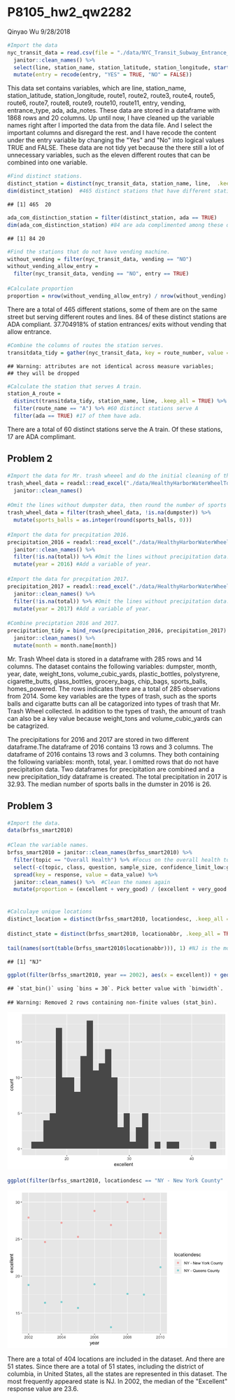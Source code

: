 P8105\_hw2\_qw2282
================
Qinyao Wu
9/28/2018

``` r
#Import the data
nyc_transit_data = read.csv(file = "./data/NYC_Transit_Subway_Entrance_And_Exit_Data.csv") %>%
  janitor::clean_names() %>% 
  select(line, station_name, station_latitude, station_longitude, starts_with("route"), entry, vending, entrance_type, starts_with("ada")) %>% 
  mutate(entry = recode(entry, "YES" = TRUE, "NO" = FALSE))
```

This data set contains variables, which are line, station\_name, station\_latitude, station\_longitude, route1, route2, route3, route4, route5, route6, route7, route8, route9, route10, route11, entry, vending, entrance\_type, ada, ada\_notes. These data are stored in a dataframe with 1868 rows and 20 columns. Up until now, I have cleaned up the variable names right after I imported the data from the data file. And I select the important columns and disregard the rest. and I have recode the content under the entry variable by changing the "Yes" and "No" into logical values TRUE and FALSE. These data are not tidy yet because the there still a lot of unnecessary variables, such as the eleven different routes that can be combined into one variable.

``` r
#Find distinct stations. 
distinct_station = distinct(nyc_transit_data, station_name, line,  .keep_all = TRUE)
dim(distinct_station)  #465 distinct stations that have different station name, route and lines.
```

    ## [1] 465  20

``` r
ada_com_distinction_station = filter(distinct_station, ada == TRUE)
dim(ada_com_distinction_station) #84 are ada complimented among these different stations. 
```

    ## [1] 84 20

``` r
#Find the stations that do not have vending machine.
without_vending = filter(nyc_transit_data, vending == "NO")
without_vending_allow_entry = 
  filter(nyc_transit_data, vending == "NO", entry == TRUE)

#Calculate proportion
proportion = nrow(without_vending_allow_entry) / nrow(without_vending) #37.7%
```

There are a total of 465 different stations, some of them are on the same street but serving different routes and lines. 84 of these distinct stations are ADA compliant. 37.704918% of station entrances/ exits without vending that allow entrance.

``` r
#Combine the columns of routes the station serves.
transitdata_tidy = gather(nyc_transit_data, key = route_number, value = route_name, route1:route11)
```

    ## Warning: attributes are not identical across measure variables;
    ## they will be dropped

``` r
#Calculate the station that serves A train. 
station_A_route = 
  distinct(transitdata_tidy, station_name, line, .keep_all = TRUE) %>% 
  filter(route_name == "A") %>% #60 distinct stations serve A
  filter(ada == TRUE) #17 of them have ada.
```

There are a total of 60 distinct stations serve the A train. Of these stations, 17 are ADA complimant.

Problem 2
---------

``` r
#Import the data for Mr. trash wheeel and do the initial cleaning of the names. 
trash_wheel_data = readxl::read_excel("./data/HealthyHarborWaterWheelTotals2018-7-28.xlsx", sheet = 1, range = "A2:N338") %>% 
  janitor::clean_names() 

#Omit the lines without dumpster data, then round the number of sports balls. 
trash_wheel_data = filter(trash_wheel_data, !is.na(dumpster)) %>% 
  mutate(sports_balls = as.integer(round(sports_balls, 0)))

#Import the data for precpitation 2016.
precipitation_2016 = readxl::read_excel("./data/HealthyHarborWaterWheelTotals2018-7-28.xlsx", sheet = 5, range = "A2:B15") %>% 
  janitor::clean_names() %>% 
  filter(!is.na(total)) %>% #Omit the lines without precipitation data. 
  mutate(year = 2016) #Add a variable of year. 
 
#Import the data for precpitation 2017. 
precipitation_2017 = readxl::read_excel("./data/HealthyHarborWaterWheelTotals2018-7-28.xlsx", sheet = 4, range = "A2:B15") %>% 
  janitor::clean_names() %>% 
  filter(!is.na(total)) %>% #Omit the lines without precipitation data. 
  mutate(year = 2017) #Add a variable of year. 

#Combine preciptation 2016 and 2017. 
precipitation_tidy = bind_rows(precipitation_2016, precipitation_2017) %>%
  janitor::clean_names() %>% 
  mutate(month = month.name[month])
```

Mr. Trash Wheel data is stored in a dataframe with 285 rows and 14 columns. The dataset contains the following variables: dumpster, month, year, date, weight\_tons, volume\_cubic\_yards, plastic\_bottles, polystyrene, cigarette\_butts, glass\_bottles, grocery\_bags, chip\_bags, sports\_balls, homes\_powered. The rows indicates there are a total of 285 observations from 2014. Some key variables are the types of trash, such as the sports balls and cigaratte butts can all be catagorized into types of trash that Mr. Trash Wheel collected. In addition to the types of trash, the amount of trash can also be a key value because weight\_tons and volume\_cubic\_yards can be catagrized.

The precipitations for 2016 and 2017 are stored in two different dataframe.The dataframe of 2016 contains 13 rows and 3 columns. The dataframe of 2016 contains 13 rows and 3 columns. They both containing the following variables: month, total, year. I omitted rows that do not have precipitation data. Two dataframes for precipitation are combined and a new precipitation\_tidy dataframe is created. The total precipitation in 2017 is 32.93. The median number of sports balls in the dumster in 2016 is 26.

Problem 3
---------

``` r
#Import the data. 
data(brfss_smart2010)

#Clean the variable names. 
brfss_smart2010 = janitor::clean_names(brfss_smart2010) %>% 
  filter(topic == "Overall Health") %>% #Focus on the overall health topic. 
  select(-c(topic, class, question, sample_size, confidence_limit_low:geo_location)) %>% 
  spread(key = response, value = data_value) %>% 
  janitor::clean_names() %>%  #Clean the names again 
  mutate(proportion = (excellent + very_good) / (excellent + very_good + good + fair + poor)) #Calculate the proportions and add it as a variable. 


#Calculaye unique locations
distinct_location = distinct(brfss_smart2010, locationdesc, .keep_all = TRUE) #total of 404 different locations

distinct_state = distinct(brfss_smart2010, locationabbr, .keep_all = TRUE) #51 states. 

tail(names(sort(table(brfss_smart2010$locationabbr))), 1) #NJ is the most frequently appeared states.
```

    ## [1] "NJ"

``` r
ggplot(filter(brfss_smart2010, year == 2002), aes(x = excellent)) + geom_histogram()
```

    ## `stat_bin()` using `bins = 30`. Pick better value with `binwidth`.

    ## Warning: Removed 2 rows containing non-finite values (stat_bin).

![](p8105_hw2_qw2282_files/figure-markdown_github/problem%203-1.png)

``` r
ggplot(filter(brfss_smart2010, locationdesc == "NY - New York County" | locationdesc == "NY - Queens County"), aes(x = year, y = excellent)) + geom_point(aes(color = locationdesc), alpha = .5)
```

![](p8105_hw2_qw2282_files/figure-markdown_github/problem%203-2.png)

There are a total of 404 locations are included in the dataset. And there are 51 states. Since there are a total of 51 states, including the district of columbia, in United States, all the states are represented in this dataset. The most frequently appeared state is NJ. In 2002, the median of the "Excellent" response value are 23.6.

